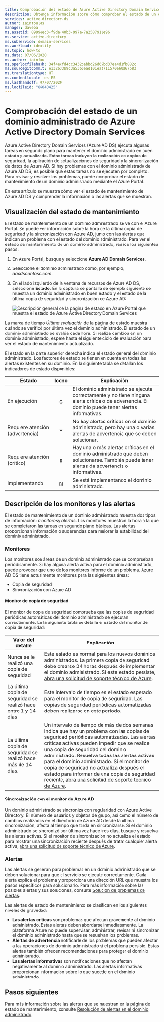 ```yaml
---
title: Comprobación del estado de Azure Active Directory Domain Services | Microsoft Docs
description: Obtenga información sobre cómo comprobar el estado de un dominio administrado de Azure Active Directory Domain Services (Azure AD DS) y comprender los mensajes de estado mediante Azure Portal.
services: active-directory-ds
author: iainfoulds
manager: daveba
ms.assetid: 8999eec3-f9da-40b3-997a-7a2587911e96
ms.service: active-directory
ms.subservice: domain-services
ms.workload: identity
ms.topic: how-to
ms.date: 07/06/2020
ms.author: iainfou
ms.openlocfilehash: 34f4ecfd4cc3432babbd26d65bd37ea4d1fb882c
ms.sourcegitcommit: e132633b9c3a53b3ead101ea2711570e60d67b83
ms.translationtype: HT
ms.contentlocale: es-ES
ms.lasthandoff: 07/07/2020
ms.locfileid: "86040425"
---
```

# <a name="check-the-health-of-an-azure-active-directory-domain-services-managed-domain"></a>Comprobación del estado de un dominio administrado de Azure Active Directory Domain Services

Azure Active Directory Domain Services (Azure AD DS) ejecuta algunas tareas en segundo plano para mantener el dominio administrado en buen estado y actualizado. Estas tareas incluyen la realización de copias de seguridad, la aplicación de actualizaciones de seguridad y la sincronización de datos de Azure AD. Si hay problemas con el dominio administrado de Azure AD DS, es posible que estas tareas no se ejecuten por completo. Para revisar y resolver los problemas, puede comprobar el estado de mantenimiento de un dominio administrado mediante el Azure Portal.

En este artículo se muestra cómo ver el estado de mantenimiento de Azure AD DS y comprender la información o las alertas que se muestran.

## <a name="view-the-health-status"></a>Visualización del estado de mantenimiento

El estado de mantenimiento de un dominio administrado se ve con el Azure Portal. Se puede ver información sobre la hora de la última copia de seguridad y la sincronización con Azure AD, junto con las alertas que indican un problema con el estado del dominio administrado. Para ver el estado de mantenimiento de un dominio administrado, realice los siguientes pasos:

1. En Azure Portal, busque y seleccione **Azure AD Domain Services**.
1. Seleccione el dominio administrado como, por ejemplo, *aaddscontoso.com*.
1. En el lado izquierdo de la ventana de recursos de Azure AD DS, seleccione **Estado**. En la captura de pantalla de ejemplo siguiente se muestra un dominio administrado en buen estado y el estado de la última copia de seguridad y sincronización de Azure AD:

    ![Descripción general de la página de estado en Azure Portal que muestra el estado de Azure Active Directory Domain Services](./media/check-health/health-page.png)

La marca de tiempo *Última evaluación* de la página de estado muestra cuándo se verificó por última vez el dominio administrado. El estado de un dominio administrado se evalúa cada hora. Si realiza cambios en un dominio administrado, espere hasta el siguiente ciclo de evaluación para ver el estado de mantenimiento actualizado.

El estado en la parte superior derecha indica el estado general del dominio administrado. Los factores de estado se tienen en cuenta en todas las alertas existentes en su dominio. En la siguiente tabla se detallan los indicadores de estado disponibles:

| Estado | Icono | Explicación |
| --- | :----: | --- |
| En ejecución | <img src= "./media/active-directory-domain-services-alerts/running-icon.png" width = "15" alt="Green check mark for running"> | El dominio administrado se ejecuta correctamente y no tiene ninguna alerta crítica o de advertencia. El dominio puede tener alertas informativas. |
| Requiere atención (advertencia) | <img src= "./media/active-directory-domain-services-alerts/warning-icon.png" width = "15" alt="Yellow exclamation mark for warning"> | No hay alertas críticas en el dominio administrado, pero hay una o varias alertas de advertencia que se deben solucionar. |
| Requiere atención (crítico) | <img src= "./media/active-directory-domain-services-alerts/critical-icon.png" width = "15" alt="Red exclamation mark for critical"> | Hay una o más alertas críticas en el dominio administrado que deben solucionarse. También puede tener alertas de advertencia o informativas. |
| Implementando | <img src= "./media/active-directory-domain-services-alerts/deploying-icon.png" width = "15" alt="Blue circular arrows for deploying"> | Se está implementando el dominio administrado. |

## <a name="understand-monitors-and-alerts"></a>Descripción de los monitores y las alertas

El estado de mantenimiento de un dominio administrado muestra dos tipos de información: *monitores*y *alertas*. Los monitores muestran la hora a la que se completaron las tareas en segundo plano básicas. Las alertas proporcionan información o sugerencias para mejorar la estabilidad del dominio administrado.

### <a name="monitors"></a>Monitores

Los monitores son áreas de un dominio administrado que se comprueban periódicamente. Si hay alguna alerta activa para el dominio administrado, puede provocar que uno de los monitores informe de un problema. Azure AD DS tiene actualmente monitores para las siguientes áreas:

* Copia de seguridad
* Sincronización con Azure AD

#### <a name="backup-monitor"></a>Monitor de copia de seguridad

El monitor de copia de seguridad comprueba que las copias de seguridad periódicas automáticas del dominio administrado se ejecutan correctamente. En la siguiente tabla se detalla el estado del monitor de copia de seguridad:

| Valor del detalle | Explicación |
| --- | --- |
| Nunca se le realizó una copia de seguridad | Este estado es normal para los nuevos dominios administrados. La primera copia de seguridad debe crearse 24 horas después de implementar el dominio administrado. Si este estado persiste, [abra una solicitud de soporte técnico de Azure][azure-support]. |
| La última copia de seguridad se realizó hace entre 1 y 14 días | Este intervalo de tiempo es el estado esperado para el monitor de copia de seguridad. Las copias de seguridad periódicas automatizadas deben realizarse en este período. |
| La última copia de seguridad se realizó hace más de 14 días. | Un intervalo de tiempo de más de dos semanas indica que hay un problema con las copias de seguridad periódicas automatizadas. Las alertas críticas activas pueden impedir que se realice una copia de seguridad del dominio administrado. Resuelva todas las alertas activas para el dominio administrado. Si el monitor de copia de seguridad no actualiza después el estado para informar de una copia de seguridad reciente, [abra una solicitud de soporte técnico de Azure][azure-support]. |

#### <a name="synchronization-with-azure-ad-monitor"></a>Sincronización con el monitor de Azure AD

Un dominio administrado se sincroniza con regularidad con Azure Active Directory. El número de usuarios y objetos de grupo, así como el número de cambios realizados en el directorio de Azure AD desde la última sincronización, afecta al tiempo que tarda en sincronizarse. Si el dominio administrado se sincronizó por última vez hace tres días, busque y resuelva las alertas activas. Si el monitor de sincronización no actualiza el estado para mostrar una sincronización reciente después de tratar cualquier alerta activa, [abra una solicitud de soporte técnico de Azure][azure-support].

### <a name="alerts"></a>Alertas

Las alertas se generan para problemas en un dominio administrado que se deben solucionar para que el servicio se ejecute correctamente. Cada alerta explica el problema y proporciona una dirección URL que muestra los pasos específicos para solucionarlo. Para más información sobre las posibles alertas y sus soluciones, consulte [Solución de problemas de alertas](troubleshoot-alerts.md).

Las alertas de estado de mantenimiento se clasifican en los siguientes niveles de gravedad:

 * **Las alertas críticas** son problemas que afectan gravemente al dominio administrado. Estas alertas deben abordarse inmediatamente. La plataforma Azure no puede supervisar, administrar, revisar ni sincronizar el dominio administrado hasta que se resuelvan los problemas.
 * **Alertas de advertencia** notificarle de los problemas que pueden afectar a las operaciones de dominio administrado si el problema persiste. Estas alertas también ofrecen recomendaciones para proteger el dominio administrado.
 * **Las alertas informativas** son notificaciones que no afectan negativamente al dominio administrado. Las alertas informativas proporcionan información sobre lo que sucede en el dominio administrado.

## <a name="next-steps"></a>Pasos siguientes

Para más información sobre las alertas que se muestran en la página de estado de mantenimiento, consulte [Resolución de alertas en el dominio administrado][troubleshoot-alerts].

<!-- INTERNAL LINKS -->
[azure-support]: ../active-directory/fundamentals/active-directory-troubleshooting-support-howto.md
[troubleshoot-alerts]: troubleshoot-alerts.md
